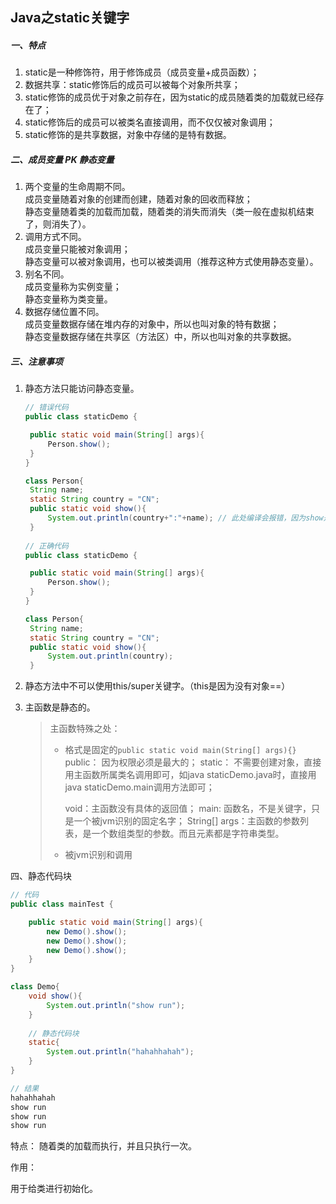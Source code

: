 ## Java之static关键字

##### 一、特点

1. static是一种修饰符，用于修饰成员（成员变量+成员函数）；
2. 数据共享：static修饰后的成员可以被每个对象所共享；
3. static修饰的成员优于对象之前存在，因为static的成员随着类的加载就已经存在了；
4. static修饰后的成员可以被类名直接调用，而不仅仅被对象调用；
5. static修饰的是共享数据，对象中存储的是特有数据。


##### 二、成员变量 PK 静态变量

1. 两个变量的生命周期不同。  
   成员变量随着对象的创建而创建，随着对象的回收而释放；  
   静态变量随着类的加载而加载，随着类的消失而消失（类一般在虚拟机结束了，则消失了）。
2. 调用方式不同。  
   成员变量只能被对象调用；  
   静态变量可以被对象调用，也可以被类调用（推荐这种方式使用静态变量）。
3. 别名不同。  
   成员变量称为实例变量；  
   静态变量称为类变量。
4. 数据存储位置不同。  
   成员变量数据存储在堆内存的对象中，所以也叫对象的特有数据；  
   静态变量数据存储在共享区（方法区）中，所以也叫对象的共享数据。

##### 三、注意事项

1. 静态方法只能访问静态变量。

   ```java
   // 错误代码
   public class staticDemo {

   	public static void main(String[] args){
   		Person.show();
   	}
   }

   class Person{
   	String name;
   	static String country = "CN";
   	public static void show(){
   		System.out.println(country+":"+name); // 此处编译会报错，因为show是静态方法，但是name是非静态变量
   	}
     
   // 正确代码
   public class staticDemo {

   	public static void main(String[] args){
   		Person.show();
   	}
   }

   class Person{
   	String name;
   	static String country = "CN";
   	public static void show(){
   		System.out.println(country);
   	}
   ```

2. 静态方法中不可以使用this/super关键字。（this是因为没有对象==）

3. 主函数是静态的。

   > 主函数特殊之处：
   >
   > - 格式是固定的`public static void main(String[] args){}`
   >   public： 因为权限必须是最大的；
   >   static： 不需要创建对象，直接用主函数所属类名调用即可，如java staticDemo.java时，直接用java staticDemo.main调用方法即可；
   >
   >   void：主函数没有具体的返回值；
   >   main:   函数名，不是关键字，只是一个被jvm识别的固定名字；
   >   String[] args：主函数的参数列表，是一个数组类型的参数。而且元素都是字符串类型。
   >
   > - 被jvm识别和调用

四、静态代码块

```java
// 代码
public class mainTest {

	public static void main(String[] args){
		new Demo().show();
		new Demo().show();
		new Demo().show();
	}
}

class Demo{
	void show(){
		System.out.println("show run");
	}
  
	// 静态代码块
	static{
		System.out.println("hahahhahah");
	}
}

// 结果
hahahhahah
show run
show run
show run
```

特点：
随着类的加载而执行，并且只执行一次。

作用：

用于给类进行初始化。